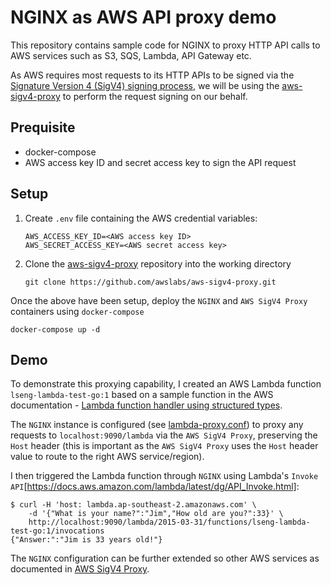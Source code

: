 # NGINX as AWS API proxy demo

This repository contains sample code for NGINX to proxy HTTP API calls to AWS services such as S3, SQS, Lambda, API Gateway etc.

As AWS requires most requests to its HTTP APIs to be signed via the [Signature Version 4 (SigV4) signing process](https://docs.aws.amazon.com/general/latest/gr/signature-version-4.html), we will be using the [aws-sigv4-proxy](https://github.com/awslabs/aws-sigv4-proxy.git) to perform the request signing on our behalf.

## Prequisite

- docker-compose
- AWS access key ID and secret access key to sign the API request

## Setup

1. Create `.env` file containing the AWS credential variables:
    ```
    AWS_ACCESS_KEY_ID=<AWS access key ID>
    AWS_SECRET_ACCESS_KEY=<AWS secret access key>
    ```
1. Clone the [aws-sigv4-proxy](https://github.com/awslabs/aws-sigv4-proxy.git) repository into the working directory
    ```
    git clone https://github.com/awslabs/aws-sigv4-proxy.git
    ```

Once the above have been setup, deploy the `NGINX` and `AWS SigV4 Proxy` containers using `docker-compose`
```
docker-compose up -d
```

## Demo

To demonstrate this proxying capability, I created an AWS Lambda function `lseng-lambda-test-go:1` based on a sample function in the AWS documentation - [Lambda function handler using structured types](https://docs.aws.amazon.com/lambda/latest/dg/golang-handler.html#golang-handler-structs).

The `NGINX` instance is configured (see [lambda-proxy.conf](./nginx/lambda-proxy.conf)) to proxy any requests to `localhost:9090/lambda` via the `AWS SigV4 Proxy`, preserving the `Host` header (this is important as the `AWS SigV4 Proxy` uses the `Host` header value to route to the right AWS service/region).

I then triggered the Lambda function through `NGINX` using Lambda's `Invoke API`[https://docs.aws.amazon.com/lambda/latest/dg/API_Invoke.html]:

```
$ curl -H 'host: lambda.ap-southeast-2.amazonaws.com' \
    -d '{"What is your name?":"Jim","How old are you?":33}' \
    http://localhost:9090/lambda/2015-03-31/functions/lseng-lambda-test-go:1/invocations
{"Answer:":"Jim is 33 years old!"}
```

The `NGINX` configuration can be further extended so other AWS services as documented in [AWS SigV4 Proxy](https://github.com/awslabs/aws-sigv4-proxy/blob/master/README.md).
